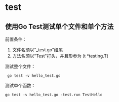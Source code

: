 # test

## 使用Go Test测试单个文件和单个方法
前置条件：  
1. 文件名须以"_test.go"结尾
2. 方法名须以"Test"打头，并且形参为 (t *testing.T)

测试整个文件：
```shell script
 go test -v hello_test.go
```
测试单个函数：
```shell script
go test -v hello_test.go -test.run TestHello
```
